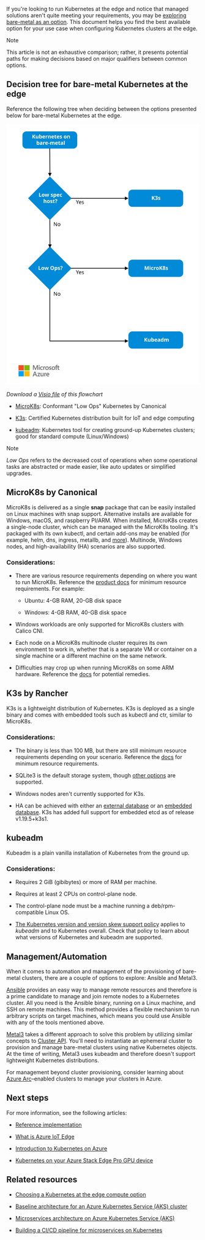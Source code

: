 If you're looking to run Kubernetes at the edge and notice that managed
solutions aren't quite meeting your requirements, you may be [exploring bare-metal as an option](./choose-kubernetes-edge-compute-option.md). This document helps you find the best available option for your use case when configuring Kubernetes clusters at the edge.

> [!NOTE]
> This article is not an exhaustive comparison; rather, it presents potential paths for making decisions based on major qualifiers between common options.

## Decision tree for bare-metal Kubernetes at the edge

Reference the following tree when deciding between the options presented below for bare-metal Kubernetes at the edge.

![Diagram showing a flowchart for deciding what bare-metal options to use.](media/choose-bare-metal-kubernetes.svg)

*Download a [Visio file](https://arch-center.azureedge.net/choose-bare-metal-kubernetes.vsdx) of this flowchart*

-   [MicroK8s](https://microk8s.io/docs): Conformant "Low Ops" Kubernetes by Canonical

-   [K3s](https://k3s.io): Certified Kubernetes distribution built for IoT and edge computing

-   [kubeadm](https://kubernetes.io/docs/reference/setup-tools/kubeadm): Kubernetes tool for creating ground-up Kubernetes clusters; good for standard compute (Linux/Windows)

> [!NOTE]
> *Low Ops* refers to the decreased cost of operations when some operational tasks are abstracted or made easier, like auto updates or simplified upgrades.

## MicroK8s by Canonical

MicroK8s is delivered as a single **snap** package that can be easily installed on Linux machines with snap support. Alternative installs are available for Windows, macOS, and raspberry PI/ARM. When installed, MicroK8s creates a single-node cluster, which can be managed with the MicroK8s tooling. It's packaged with its own kubectl, and certain add-ons may be enabled (for example, helm, dns, ingress, metallb, and [more](https://microk8s.io/docs/addons#heading--list)). Multinode, Windows nodes, and high-availability (HA) scenarios are also supported.

### Considerations:

-   There are various resource requirements depending on where you want to run MicroK8s. Reference the [product docs](https://microk8s.io/docs) for minimum resource requirements. For example:

    -   Ubuntu: 4-GB RAM, 20-GB disk space

    -   Windows: 4-GB RAM, 40-GB disk space

-   Windows workloads are only supported for MicroK8s clusters with Calico CNI.

-   Each node on a MicroK8s multinode cluster requires its own environment to work in, whether that is a separate VM or container on a single machine or a different machine on the same network.

-   Difficulties may crop up when running MicroK8s on some ARM hardware. Reference the [docs](https://microk8s.io/docs/install-alternatives#heading--arm) for potential remedies.

## K3s by Rancher

K3s is a lightweight distribution of Kubernetes. K3s is deployed as a single binary and comes with embedded tools such as kubectl and ctr, similar to MicroK8s.

### Considerations:

-   The binary is less than 100 MB, but there are still minimum resource requirements depending on your scenario. Reference the [docs](https://rancher.com/docs/k3s/latest/en/installation/installation-requirements/resource-profiling/) for minimum resource requirements.

-   SQLite3 is the default storage system, though [other options](https://rancher.com/docs/k3s/latest/en/installation/datastore/) are supported.

-   Windows nodes aren't currently supported for K3s.

-   HA can be achieved with either an [external database](https://rancher.com/docs/k3s/latest/en/installation/ha/) or an [embedded database](https://rancher.com/docs/k3s/latest/en/installation/ha-embedded/). K3s has added full support for embedded etcd as of release v1.19.5+k3s1.

## kubeadm

Kubeadm is a plain vanilla installation of Kubernetes from the ground up.

### Considerations:

-   Requires 2 GiB (gibibytes) or more of RAM per machine.

-   Requires at least 2 CPUs on control-plane node.

-   The control-plane node must be a machine running a deb/rpm-compatible Linux OS.

-   [The Kubernetes version and version skew support policy](https://kubernetes.io/docs/setup/release/version-skew-policy/#supported-versions) applies to *kubeadm* and to Kubernetes overall. Check that policy to learn about what versions of Kubernetes and kubeadm are supported.

## Management/Automation

When it comes to automation and management of the provisioning of bare-metal clusters, there are a couple of options to explore: Ansible and Metal3.

[Ansible](https://docs.ansible.com) provides an easy way to manage remote resources and therefore is a prime candidate to manage and join remote nodes to a Kubernetes cluster. All you need is the Ansible binary, running on a Linux machine, and SSH on remote machines. This method provides a flexible mechanism to run arbitrary scripts on target machines, which means you could use Ansible with any of the tools mentioned above.

[Metal3](https://metal3.io/documentation.html) takes a different approach to solve this problem by utilizing similar concepts to [Cluster API](https://cluster-api.sigs.k8s.io). You'll need to instantiate an ephemeral cluster to provision and manage bare-metal clusters using native Kubernetes objects. At the time of writing, Metal3 uses kubeadm and therefore doesn't support lightweight Kubernetes distributions.

For management beyond cluster provisioning, consider learning about [Azure Arc](/azure/azure-arc)–enabled clusters to manage your clusters in Azure.

## Next steps

For more information, see the following articles:

-   [Reference implementation](https://github.com/Azure-Samples/k8s-on-windows-host)

-   [What is Azure IoT Edge](/azure/iot-edge/about-iot-edge)

-   [Introduction to Kubernetes on Azure](/training/paths/intro-to-kubernetes-on-azure/)

-   [Kubernetes on your Azure Stack Edge Pro GPU device](/azure/databox-online/azure-stack-edge-gpu-kubernetes-overview)

## Related resources

-   [Choosing a Kubernetes at the edge compute option](./choose-kubernetes-edge-compute-option.md)

-   [Baseline architecture for an Azure Kubernetes Service (AKS) cluster](/azure/architecture/reference-architectures/containers/aks/baseline-aks)

-   [Microservices architecture on Azure Kubernetes Service (AKS)](../../reference-architectures/containers/aks-microservices/aks-microservices.yml)

-   [Building a CI/CD pipeline for microservices on Kubernetes](../../microservices/ci-cd-kubernetes.yml)
